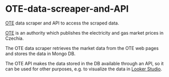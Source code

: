 # OTE-data-screaper-and-API
[OTE](https://www.ote-cr.cz/en) data scraper and API to access the scraped data.

[OTE](https://www.ote-cr.cz/en) is an authority which publishes the electricity and gas market prices in Czechia.

The OTE data scraper retrieves the market data from the OTE web pages and stores the data in Mongo DB.

The OTE API makes the data stored in the DB available through an API, so it can be used for other purposes, e.g. to visualize the data in [Looker Studio](https://lookerstudio.google.com).
